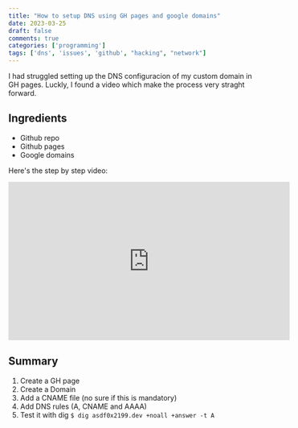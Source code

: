 ```yaml
---
title: "How to setup DNS using GH pages and google domains"
date: 2023-03-25
draft: false
comments: true
categories: ['programming']
tags: ['dns', 'issues', 'github', "hacking", "network"]
---
```


I had struggled setting up the DNS configuracion of my custom domain in GH
pages. Luckly, I found a video which make the process very straght forward.

Ingredients
-----------

- Github repo
- Github pages
- Google domains

Here's the step by step video:

<iframe width="560" height="315" src="https://www.youtube-nocookie.com/embed/rKz6kIW4Uos" title="YouTube video player" frameborder="0" allow="accelerometer; autoplay; clipboard-write; encrypted-media; gyroscope; picture-in-picture; web-share" allowfullscreen></iframe>

Summary
-------

1. Create a GH page
1. Create a Domain
1. Add a CNAME file (no sure if this is mandatory)
1. Add DNS rules (A, CNAME and AAAA)
1. Test it with dig
   `$ dig asdf0x2199.dev +noall +answer -t A`

